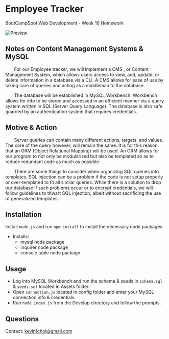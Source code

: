 # Employee Tracker
BootCampSpot Web Development - Week 10 Homework

![Preview](https://github.com/BCS-WebDev/Week10-Homework/blob/master/Assets/EmployeeTracker.gif)

## Notes on Content Management Systems & MySQL
&nbsp;&nbsp;&nbsp;&nbsp;&nbsp;&nbsp; For our Employee tracker, we will implement a CMS
, or Content Management System, which allows users access to view, add, update, or delete
information in a database via a CLI. A CMS allows for ease of use by taking care of queries
and acting as a middleman to the database. 

&nbsp;&nbsp;&nbsp;&nbsp;&nbsp;&nbsp; The database will be established in MySQL Workbench. 
Workbench allows for info to be stored and accessed in an efficient manner via a query system
written in SQL (Server Query Language). The database is also safe guarded by an authentication
system that requires credentials.

## Motive & Action
&nbsp;&nbsp;&nbsp;&nbsp;&nbsp;&nbsp; Server queries can contain many different actions, targets,
and values. The core of the query however, will remain the same. It is for this reason that an 
ORM (Object Relational Mapping) will be used. An ORM allows for our program to not only be
modularized but also be templated so as to reduce redundant code as much as possible. 

&nbsp;&nbsp;&nbsp;&nbsp;&nbsp;&nbsp; There are some things to consider when organizing SQL
queries into templates. SQL injection can be a problem if the code is not setup properly or
over-templated to fit all similar queries. While there is a solution to drop our database if
such problems occur or to encrypt credentials, we will follow guidelines to thwart SQL 
injection, albeit without sacrificing the use of generalized templates.

## Installation
Install `node.js` and run `npm install` to install the necessary node packages.

* Installs:
    - mysql node package 
    - inquirer node package
    - console.table node package

## Usage
- Log into MySQL Workbench and run the schema & seeds in `schema.sql` & `seeds.sql` located in Assets folder.
- Open `connection.js` located in config folder and enter your MySQL connection info & credentials.
- Run `node index.js` from the Develop directory and follow the prompts.

## Questions
Contact: kevin1choi@gmail.com
